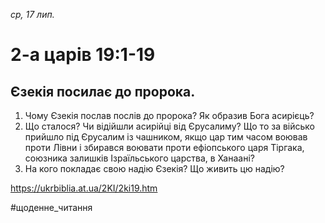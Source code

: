 
_ср, 17 лип._

# 2-а царів 19:1-19

## Єзекія посилає до пророка.
1. Чому Єзекія послав послів до пророка? Як образив Бога асирієць?
2. Що сталося? Чи відійшли асирійці від Єрусалиму? Що то за військо прийшло під Єрусалим із чашником, якщо цар тим часом воював проти Лівни і збирався воювати проти ефіопського царя Тіргака, союзника залишків Ізраїльського царства, в Ханаані?
3. На кого покладає свою надію Єзекія? Що живить цю надію?

https://ukrbiblia.at.ua/2KI/2ki19.htm 

#щоденне_читання
